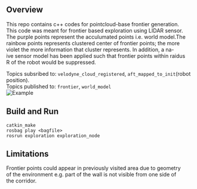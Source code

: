 ## Overview
This repo contains c++ codes for pointcloud-base frontier generation.  
This code was meant for frontier based exploration using LIDAR sensor.  
The purple points represent the acculumated points i.e. world model.The  
 rainbow points represents clustered center of frontier points; the more  
 violet the more information that cluster represents. In addition, a na-  
ive sensor model has been applied such that frontier points within raidus  
R of the robot would be suppressed.

Topics subsribed to: `velodyne_cloud_registered`, `aft_mapped_to_init`(robot position).  
Topics published to: `frontier`, `world_model`  
![Example](https://media.giphy.com/media/JsEMHz8UokICGwypCi/giphy.gif)

## Build and Run
    catkin_make
    rosbag play <bagfile>
    rosrun exploration exploration_node

## Limitations
Frontier points could appear in previously visited area due to geometry  
of the environment e.g. part of the wall is not visible from one side of  
the corridor.


